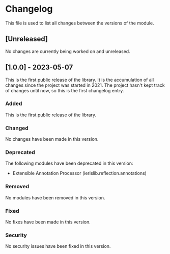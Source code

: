 # Changelog

This file is used to list all changes between the versions of the module.

## [Unreleased]
No changes are currently being worked on and unreleased.

## [1.0.0] - 2023-05-07
This is the first public release of the library. It is the accumulation of all
changes since the project was started in 2021. The project hasn't kept track of
changes until now, so this is the first changelog entry.

### Added
This is the first public release of the library.

### Changed
No changes have been made in this version.

### Deprecated
The following modules have been deprecated in this version:

* Extensible Annotation Processor (ierislib.reflection.annotations)

### Removed
No modules have been removed in this version.

### Fixed
No fixes have been made in this version.

### Security
No security issues have been fixed in this version.